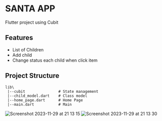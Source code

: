 # SANTA APP

Flutter project using Cubit

## Features

- List of Children
- Add child
- Change status each child when click item

## Project Structure

```
lib\
 |--cubit               # State management
 |--child_model.dart    # Class model
 |--home_page.dart      # Home Page
 |--main.dart           # Main

```
![Screenshot 2023-11-29 at 21 13 15](https://github.com/alimarf/santa-app/assets/39548958/3e7c56c3-156e-480c-a793-eb3fadd5a6ce)
![Screenshot 2023-11-29 at 21 13 30](https://github.com/alimarf/santa-app/assets/39548958/8cad67ac-f468-4827-8394-58e74b6ea89a)
